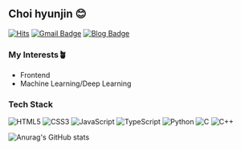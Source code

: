 ## Choi hyunjin 😊

[![Hits](https://hits.seeyoufarm.com/api/count/incr/badge.svg?url=https%3A%2F%2Fgithub.com%2Fhyunjin-C&count_bg=%238376A8&title_bg=%23000000&icon=smugmug.svg&icon_color=%23E7E7E7&title=Visit&edge_flat=false)](https://hits.seeyoufarm.com)
[![Gmail Badge](https://img.shields.io/badge/Gmail-indianred?style=flat-square&logo=Gmail&logoColor=white&link=zn98520@gmail.com)](mailto:zn9852@naver.com)
[![Blog Badge](https://img.shields.io/badge/-TechBlog-darkolivegreen?style=flat-square&logo=tistory&logoColor=white&link=https://hyun-jin.tistory.com/)](https://hyun-jin.tistory.com/)

### My Interests🪴
- Frontend
- Machine Learning/Deep Learning

### Tech Stack
![HTML5](https://img.shields.io/badge/-HTML5-E34F26?style=flat-square&logo=HTML5&logoColor=white)
![CSS3](https://img.shields.io/badge/-CSS3-1572B6?style=flat-square&logo=CSS3&logoColor=white)
![JavaScript](https://img.shields.io/badge/-JavaScript-F7DF1E?style=flat-square&logo=JavaScript&logoColor=white)
![TypeScript](https://img.shields.io/badge/-TypeScript-3178C6?style=flat-square&logo=TypeScript&logoColor=white)
![Python](https://img.shields.io/badge/-Python-3776AB?style=flat-square&logo=Python&logoColor=white)
![C](https://img.shields.io/badge/-C-A8B9CC?style=flat-square&logo=C&logoColor=white)
![C++](https://img.shields.io/badge/-C++-007396?style=flat-square&logo=C++&logoColor=white)

![Anurag's GitHub stats](https://github-readme-stats.vercel.app/api?username=hyunjin-C&theme=swift&show_icons=true)

<br>
 <!--
[![Solved.ac Profile](http://mazassumnida.wtf/api/v2/generate_badge?boj=zn9852)](https://solved.ac/zn9852/)
-->

 
</div>
